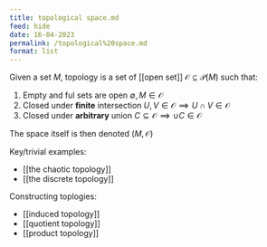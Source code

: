 ```yaml
---
title: topological space.md
feed: hide
date: 16-04-2023
permalink: /topological%20space.md
format: list
---
```



Given a set $M$, topology is a set of [[open set]] $\mathcal O \subseteq \mathcal P(M)$ such that:
1. Empty and ful sets are open $\emptyset, M \in \mathcal O$
2. Closed under **finite** intersection $U, V \in \mathcal O \implies U \cap V \in \mathcal O$
3. Closed under **arbitrary** union $C\subseteq\mathcal O\implies\cup C\in\mathcal O$

The space itself is then denoted $(M, \mathcal O)$

Key/trivial examples: 
- [[the chaotic topology]]
- [[the discrete topology]]

Constructing toplogies:
- [[induced topology]]
- [[quotient topology]]
- [[product topology]]